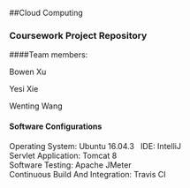 ##Cloud Computing
### Coursework Project Repository
####Team members:

Bowen Xu

Yesi Xie

Wenting Wang

#### Software Configurations
Operating System: Ubuntu 16.04.3  
IDE: IntelliJ  
Servlet Application: Tomcat 8  
Software Testing: Apache JMeter  
Continuous Build And Integration: Travis CI


